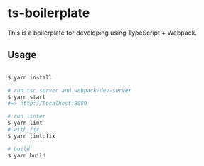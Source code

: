 # ts-boilerplate

This is a boilerplate for developing using TypeScript + Webpack.

## Usage
```sh

$ yarn install

# run tsc server and webpack-dev-server
$ yarn start
#=> http://localhost:8080

# run linter
$ yarn lint
# with fix
$ yarn lint:fix

# build
$ yarn build

```
